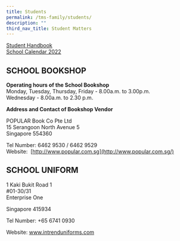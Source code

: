 ```yaml
---
title: Students
permalink: /tms-family/students/
description: ""
third_nav_title: Student Matters
---
```



[Student Handbook](http://temaseksec.moe.edu.sg//tms-family/students/student-handbook)  
[School Calendar 2022](/events/school-calendar-2022)  

## SCHOOL BOOKSHOP


**Operating hours of the School Bookshop**  
Monday, Tuesday, Thursday, Friday - 8.00a.m. to 3.00p.m.  
Wednesday - 8.00a.m. to 2.30 p.m.  
  
**Address and Contact of Bookshop Vendor**  

POPULAR Book Co Pte Ltd  
15 Serangoon North Avenue 5  
Singapore 554360

[](https://pacificbookstores.com/)

Tel Number: 6462 9530 / 6462 9529  
Website: [](http://www.intrenduniforms.com.sg/) [http://www.popular.com.sg](http://www.popular.com.sg/)  
  

## SCHOOL UNIFORM


1 Kaki Bukit Road 1  
#01-30/31  
Enterprise One   

Singapore 415934

[](http://www.intrenduniforms.com.sg/)

Tel Number: +65 6741 0930

Website: www.intrenduniforms.com